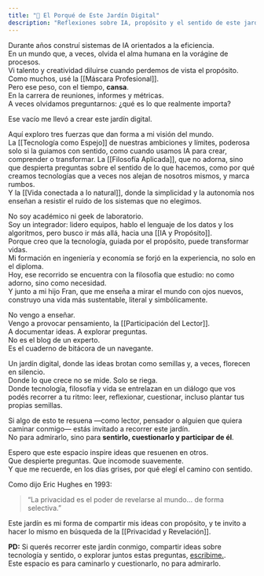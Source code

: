 ```yaml
---
title: "🌱 El Porqué de Este Jardín Digital"
description: "Reflexiones sobre IA, propósito y el sentido de este jardín digital."
---
```

Durante años construí sistemas de IA orientados a la eficiencia.  
En un mundo que, a veces, olvida el alma humana en la vorágine de procesos.  
Vi talento y creatividad diluirse cuando perdemos de vista el propósito.  
Como muchos, usé la [[Máscara Profesional]].  
Pero ese peso, con el tiempo, **cansa**.  
En la carrera de reuniones, informes y métricas.  
A veces olvidamos preguntarnos: ¿qué es lo que realmente importa?

Ese vacío me llevó a crear este jardín digital.

Aquí exploro tres fuerzas que dan forma a mi visión del mundo.  
La [[Tecnología como Espejo]] de nuestras ambiciones y límites, poderosa solo si la guiamos con sentido, como cuando usamos IA para crear, comprender o transformar.
La [[Filosofía Aplicada]], que no adorna, sino que despierta preguntas sobre el sentido de lo que hacemos, como por qué creamos tecnologías que a veces nos alejan de nosotros mismos, y marca rumbos.  
Y la [[Vida conectada a lo natural]], donde la simplicidad y la autonomía nos enseñan a resistir el ruido de los sistemas que no elegimos.

No soy académico ni geek de laboratorio.  
Soy un integrador: lidero equipos, hablo el lenguaje de los datos y los algoritmos, pero busco ir más allá, hacia una [[IA y Propósito]].  
Porque creo que la tecnología, guiada por el propósito, puede transformar vidas.  
Mi formación en ingeniería y economía se forjó en la experiencia, no solo en el diploma.  
Hoy, ese recorrido se encuentra con la filosofía que estudio: no como adorno, sino como necesidad.  
Y junto a mi hijo Fran, que me enseña a mirar el mundo con ojos nuevos, construyo una vida más sustentable, literal y simbólicamente.

No vengo a enseñar.  
Vengo a provocar pensamiento, la [[Participación del Lector]].  
A documentar ideas. A explorar preguntas.  
No es el blog de un experto.  
Es el cuaderno de bitácora de un navegante.

Un jardín digital, donde las ideas brotan como semillas y, a veces, florecen en silencio.  
Donde lo que crece no se mide. Solo se riega.  
Donde tecnología, filosofía y vida se entrelazan en un diálogo que vos podés recorrer a tu ritmo: leer, reflexionar, cuestionar, incluso plantar tus propias semillas.

Si algo de esto te resuena —como lector, pensador o alguien que quiera caminar conmigo— estás invitado a recorrer este jardín.  
No para admirarlo, sino para **sentirlo, cuestionarlo y participar de él**.

Espero que este espacio inspire ideas que resuenen en otros.  
Que despierte preguntas. Que incomode suavemente.  
Y que me recuerde, en los días grises, por qué elegí el camino con sentido.

Como dijo Eric Hughes en 1993:  
> “La privacidad es el poder de revelarse al mundo… de forma selectiva.”  

Este jardín es mi forma de compartir mis ideas con propósito, y te invito a hacer lo mismo en búsqueda de la [[Privacidad y Revelación]].

**PD:** Si querés recorrer este jardín conmigo, compartir ideas sobre tecnología y sentido, o explorar juntos estas preguntas, [escribime.](mailto:fernandoequintana@icloud.com).  
Este espacio es para caminarlo y cuestionarlo, no para admirarlo.